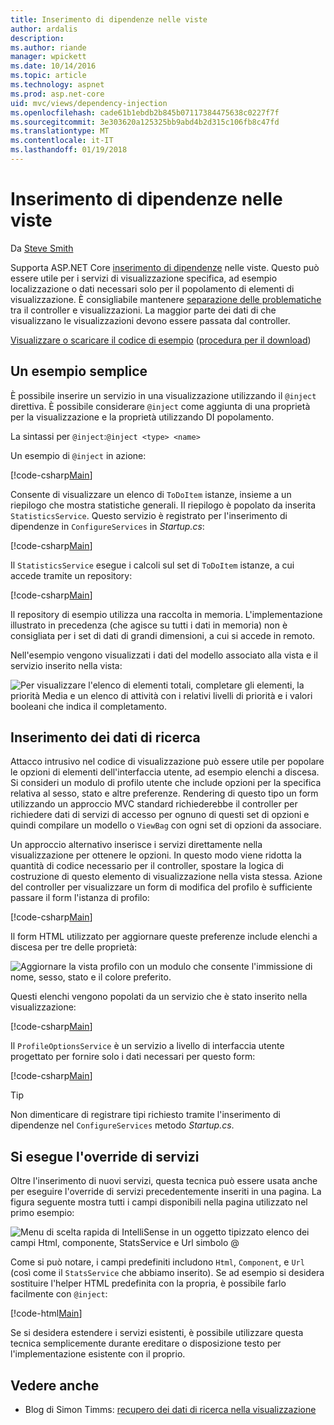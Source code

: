 ```yaml
---
title: Inserimento di dipendenze nelle viste
author: ardalis
description: 
ms.author: riande
manager: wpickett
ms.date: 10/14/2016
ms.topic: article
ms.technology: aspnet
ms.prod: asp.net-core
uid: mvc/views/dependency-injection
ms.openlocfilehash: cade61b1ebdb2b845b07117384475638c0227f7f
ms.sourcegitcommit: 3e303620a125325bb9abd4b2d315c106fb8c47fd
ms.translationtype: MT
ms.contentlocale: it-IT
ms.lasthandoff: 01/19/2018
---
```

# <a name="dependency-injection-into-views"></a>Inserimento di dipendenze nelle viste

Da [Steve Smith](https://ardalis.com/)

Supporta ASP.NET Core [inserimento di dipendenze](xref:fundamentals/dependency-injection) nelle viste. Questo può essere utile per i servizi di visualizzazione specifica, ad esempio localizzazione o dati necessari solo per il popolamento di elementi di visualizzazione. È consigliabile mantenere [separazione delle problematiche](http://deviq.com/separation-of-concerns/) tra il controller e visualizzazioni. La maggior parte dei dati di che visualizzano le visualizzazioni devono essere passata dal controller.

[Visualizzare o scaricare il codice di esempio](https://github.com/aspnet/Docs/tree/master/aspnetcore/mvc/views/dependency-injection/sample) ([procedura per il download](xref:tutorials/index#how-to-download-a-sample))

## <a name="a-simple-example"></a>Un esempio semplice

È possibile inserire un servizio in una visualizzazione utilizzando il `@inject` direttiva. È possibile considerare `@inject` come aggiunta di una proprietà per la visualizzazione e la proprietà utilizzando DI popolamento.

La sintassi per `@inject`:`@inject <type> <name>`

Un esempio di `@inject` in azione:

[!code-csharp[Main](../../mvc/views/dependency-injection/sample/src/ViewInjectSample/Views/ToDo/Index.cshtml?highlight=4,5,15,16,17)]

Consente di visualizzare un elenco di `ToDoItem` istanze, insieme a un riepilogo che mostra statistiche generali. Il riepilogo è popolato da inserita `StatisticsService`. Questo servizio è registrato per l'inserimento di dipendenze in `ConfigureServices` in *Startup.cs*:

[!code-csharp[Main](../../mvc/views/dependency-injection/sample/src/ViewInjectSample/Startup.cs?highlight=6,7&range=15-22)]

Il `StatisticsService` esegue i calcoli sul set di `ToDoItem` istanze, a cui accede tramite un repository:

[!code-csharp[Main](../../mvc/views/dependency-injection/sample/src/ViewInjectSample/Model/Services/StatisticsService.cs?highlight=15,20,26)]

Il repository di esempio utilizza una raccolta in memoria. L'implementazione illustrato in precedenza (che agisce su tutti i dati in memoria) non è consigliata per i set di dati di grandi dimensioni, a cui si accede in remoto.

Nell'esempio vengono visualizzati i dati del modello associato alla vista e il servizio inserito nella vista:

![Per visualizzare l'elenco di elementi totali, completare gli elementi, la priorità Media e un elenco di attività con i relativi livelli di priorità e i valori booleani che indica il completamento.](dependency-injection/_static/screenshot.png)

## <a name="populating-lookup-data"></a>Inserimento dei dati di ricerca

Attacco intrusivo nel codice di visualizzazione può essere utile per popolare le opzioni di elementi dell'interfaccia utente, ad esempio elenchi a discesa. Si consideri un modulo di profilo utente che include opzioni per la specifica relativa al sesso, stato e altre preferenze. Rendering di questo tipo un form utilizzando un approccio MVC standard richiederebbe il controller per richiedere dati di servizi di accesso per ognuno di questi set di opzioni e quindi compilare un modello o `ViewBag` con ogni set di opzioni da associare.

Un approccio alternativo inserisce i servizi direttamente nella visualizzazione per ottenere le opzioni. In questo modo viene ridotta la quantità di codice necessario per il controller, spostare la logica di costruzione di questo elemento di visualizzazione nella vista stessa. Azione del controller per visualizzare un form di modifica del profilo è sufficiente passare il form l'istanza di profilo:

[!code-csharp[Main](../../mvc/views/dependency-injection/sample/src/ViewInjectSample/Controllers/ProfileController.cs?highlight=9,19)]

Il form HTML utilizzato per aggiornare queste preferenze include elenchi a discesa per tre delle proprietà:

![Aggiornare la vista profilo con un modulo che consente l'immissione di nome, sesso, stato e il colore preferito.](dependency-injection/_static/updateprofile.png)

Questi elenchi vengono popolati da un servizio che è stato inserito nella visualizzazione:

[!code-csharp[Main](../../mvc/views/dependency-injection/sample/src/ViewInjectSample/Views/Profile/Index.cshtml?highlight=4,16,17,21,22,26,27)]

Il `ProfileOptionsService` è un servizio a livello di interfaccia utente progettato per fornire solo i dati necessari per questo form:

[!code-csharp[Main](../../mvc/views/dependency-injection/sample/src/ViewInjectSample/Model/Services/ProfileOptionsService.cs?highlight=7,13,24)]

>[!TIP]
> Non dimenticare di registrare tipi richiesto tramite l'inserimento di dipendenze nel `ConfigureServices` metodo *Startup.cs*.

## <a name="overriding-services"></a>Si esegue l'override di servizi

Oltre l'inserimento di nuovi servizi, questa tecnica può essere usata anche per eseguire l'override di servizi precedentemente inseriti in una pagina. La figura seguente mostra tutti i campi disponibili nella pagina utilizzato nel primo esempio:

![Menu di scelta rapida di IntelliSense in un oggetto tipizzato elenco dei campi Html, componente, StatsService e Url simbolo @](dependency-injection/_static/razor-fields.png)

Come si può notare, i campi predefiniti includono `Html`, `Component`, e `Url` (così come il `StatsService` che abbiamo inserito). Se ad esempio si desidera sostituire l'helper HTML predefinita con la propria, è possibile farlo facilmente con `@inject`:

[!code-html[Main](../../mvc/views/dependency-injection/sample/src/ViewInjectSample/Views/Helper/Index.cshtml?highlight=3,11)]

Se si desidera estendere i servizi esistenti, è possibile utilizzare questa tecnica semplicemente durante ereditare o disposizione testo per l'implementazione esistente con il proprio.

## <a name="see-also"></a>Vedere anche

* Blog di Simon Timms: [recupero dei dati di ricerca nella visualizzazione](http://blog.simontimms.com/2015/06/09/getting-lookup-data-into-you-view/)

